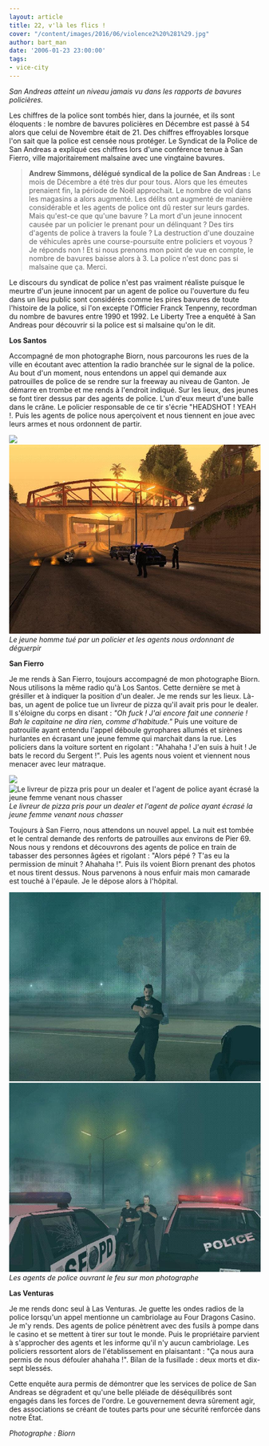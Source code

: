 ```yaml
---
layout: article
title: 22, v'là les flics !
cover: "/content/images/2016/06/violence2%20%281%29.jpg"
author: bart_man
date: '2006-01-23 23:00:00'
tags:
- vice-city
---
```


_San Andreas atteint un niveau jamais vu dans les rapports de bavures policières._

Les chiffres de la police sont tombés hier, dans la journée, et ils sont éloquents : le nombre de bavures policières en Décembre est passé à 54 alors que celui de Novembre était de 21. Des chiffres effroyables lorsque l'on sait que la police est censée nous protéger. Le Syndicat de la Police de San Andreas a expliqué ces chiffres lors d'une conférence tenue à San Fierro, ville majoritairement malsaine avec une vingtaine bavures.

> **Andrew Simmons, délégué syndical de la police de San Andreas :** Le mois de Décembre a été très dur pour tous. Alors que les émeutes prenaient fin, la période de Noël approchait. Le nombre de vol dans les magasins a alors augmenté. Les délits ont augmenté de manière considérable et les agents de police ont dû rester sur leurs gardes. Mais qu'est-ce que qu'une bavure ? La mort d'un jeune innocent causée par un policier le prenant pour un délinquant ? Des tirs d'agents de police à travers la foule ? La destruction d'une douzaine de véhicules après une course-poursuite entre policiers et voyous ? Je réponds non ! Et si nous prenons mon point de vue en compte, le nombre de bavures baisse alors à 3. La police n'est donc pas si malsaine que ça. Merci.

Le discours du syndicat de police n'est pas vraiment réaliste puisque le meurtre d'un jeune innocent par un agent de police ou l'ouverture du feu dans un lieu public sont considérés comme les pires bavures de toute l'histoire de la police, si l'on excepte l'Officier Franck Tenpenny, recordman du nombre de bavures entre 1990 et 1992. Le Liberty Tree a enquêté à San Andreas pour découvrir si la police est si malsaine qu'on le dit.

**Los Santos**

Accompagné de mon photographe Biorn, nous parcourons les rues de la ville en écoutant avec attention la radio branchée sur le signal de la police. Au bout d'un moment, nous entendons un appel qui demande aux patrouilles de police de se rendre sur la freeway au niveau de Ganton. Je démarre en trombe et me rends à l'endroit indiqué. Sur les lieux, des jeunes se font tirer dessus par des agents de police. L'un d'eux meurt d'une balle dans le crâne. Le policier responsable de ce tir s'écrie "HEADSHOT ! YEAH !. Puis les agents de police nous aperçoivent et nous tiennent en joue avec leurs armes et nous ordonnent de partir.

![](/content/images/2005/01/violence3%20%281%29.jpg)
![Le jeune homme tué par un policier et les agents nous ordonnant de déguerpir](/content/images/2005/01/violence4.jpg)
_Le jeune homme tué par un policier et les agents nous ordonnant de déguerpir_

**San Fierro**

Je me rends à San Fierro, toujours accompagné de mon photographe Biorn. Nous utilisons la même radio qu'à Los Santos. Cette dernière se met à grésiller et à indiquer la position d'un dealer. Je me rends sur les lieux. Là-bas, un agent de police tue un livreur de pizza qu'il avait pris pour le dealer. Il s'éloigne du corps en disant : _"Oh fuck ! J'ai encore fait une connerie ! Bah le capitaine ne dira rien, comme d'habitude."_ Puis une voiture de patrouille ayant entendu l'appel déboule gyrophares allumés et sirènes hurlantes en écrasant une jeune femme qui marchait dans la rue. Les policiers dans la voiture sortent en rigolant : "Ahahaha ! J'en suis à huit ! Je bats le record du Sergent !". Puis les agents nous voient et viennent nous menacer avec leur matraque.

![](/content/images/2005/01/violence1%20%281%29.jpg)
![Le livreur de pizza pris pour un dealer et l'agent de police ayant écrasé la jeune femme venant nous chasser](/content/images/2005/01/violence2%20%281%29_0.jpg)
_Le livreur de pizza pris pour un dealer et l'agent de police ayant écrasé la jeune femme venant nous chasser_

Toujours à San Fierro, nous attendons un nouvel appel. La nuit est tombée et le central demande des renforts de patrouilles aux environs de Pier 69. Nous nous y rendons et découvrons des agents de police en train de tabasser des personnes âgées et rigolant : "Alors pépé ? T'as eu la permission de minuit ? Ahahaha !". Puis ils voient Biorn prenant des photos et nous tirent dessus. Nous parvenons à nous enfuir mais mon camarade est touché à l'épaule. Je le dépose alors à l'hôpital.

![](/content/images/2005/01/violence5.jpg)
![Les agents de police ouvrant le feu sur mon photographe](/content/images/2005/01/violence6.jpg)
_Les agents de police ouvrant le feu sur mon photographe_

**Las Venturas**

Je me rends donc seul à Las Venturas. Je guette les ondes radios de la police lorsqu'un appel mentionne un cambriolage au Four Dragons Casino. Je m'y rends. Des agents de police pénètrent avec des fusils à pompe dans le casino et se mettent à tirer sur tout le monde. Puis le propriétaire parvient à s'approcher des agents et les informe qu'il n'y aucun cambriolage. Les policiers ressortent alors de l'établissement en plaisantant : "Ça nous aura permis de nous défouler ahahaha !". Bilan de la fusillade : deux morts et dix-sept blessés.

Cette enquête aura permis de démontrer que les services de police de San Andreas se dégradent et qu'une belle pléiade de déséquilibrés sont engagés dans les forces de l'ordre. Le gouvernement devra sûrement agir, des associations se créant de toutes parts pour une sécurité renforcée dans notre État.

_Photographe : Biorn_